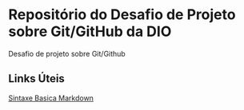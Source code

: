 # Repositório do Desafio de Projeto sobre Git/GitHub da DIO
Desafio de projeto sobre Git/Github

## Links Úteis
[Sintaxe Basica Markdown](https://www.markdownguide.org/basic-syntax/)
